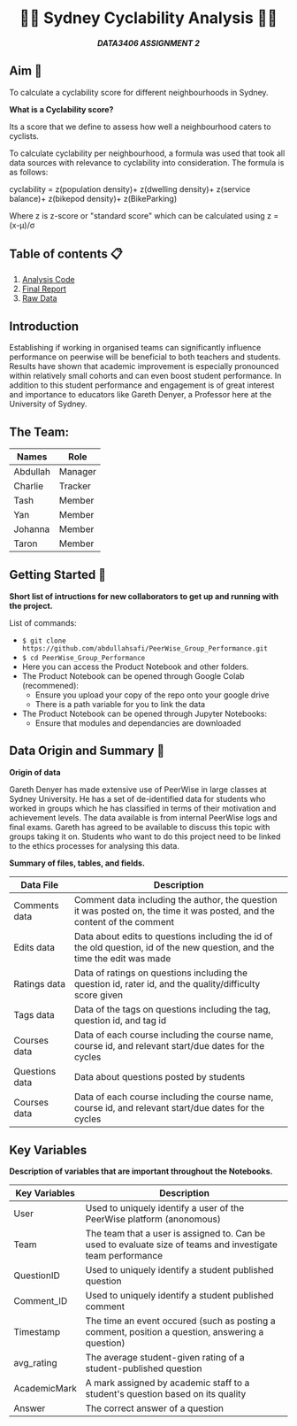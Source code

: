 <p align="center">  
   <h1 align="center">🚴‍♂️ Sydney Cyclability Analysis 🚴‍♂️</h1>
   <h5 align="center">DATA3406 ASSIGNMENT 2</h5>
</p>

Aim :mag_right:
----------------
To calculate a cyclability score for different neighbourhoods in Sydney. 

**What is a Cyclability score?**

Its a score that we define to assess how well a neighbourhood caters to cyclists. 

To calculate cyclability per neighbourhood, a formula was used that took all data sources with relevance to cyclability into consideration. The formula is as follows:

cyclability = z(population density)+ z(dwelling density)+ z(service balance)+ z(bikepod density)+ z(BikeParking)

Where z is z-score or "standard score" which can be calculated using z = (x-μ)/σ

Table of contents :clipboard:
------------------
1. [Analysis Code](data_and_sourcecode/analysis.ipynb)
2. [Final Report](Report.ipynb)
3. [Raw Data](data_and_source_code)

Introduction
-------------
Establishing if working in organised teams can significantly influence performance on peerwise will be beneficial to both teachers and students. Results have shown that academic improvement is especially pronounced within relatively small cohorts and can even boost student performance. In addition to this student performance and engagement is of great interest and importance to educators like Gareth Denyer, a Professor here at the University of Sydney.

The Team:
---------
| Names   | Role    |
|---------|---------|
| Abdullah| Manager |
| Charlie | Tracker |
| Tash    | Member  |
| Yan     | Member  |
| Johanna | Member  |
| Taron   | Member  |


Getting Started :file_folder:
--------------
**Short list of intructions for new collaborators to get up and running with the project.**

List of commands:

- `$ git clone https://github.com/abdullahsafi/PeerWise_Group_Performance.git`
- `$ cd PeerWise_Group_Performance`
- Here you can access the Product Notebook and other folders.
- The Product Notebook can be opened through Google Colab (recommened):
   - Ensure you upload your copy of the repo onto your google drive
   - There is a path variable for you to link the data
- The Product Notebook can be opened through Jupyter Notebooks:
   - Ensure that modules and dependancies are downloaded

Data Origin and Summary :floppy_disk:
------------

**Origin of data**

Gareth Denyer has made extensive use of PeerWise in large classes at Sydney University. He has a set of de-identified data for students who worked in groups which he has classified in terms of their motivation and achievement levels. The data available is from internal PeerWise logs and final exams. Gareth has agreed to be available to discuss this topic with groups taking it on. Students who want to do this project need to be linked to the ethics processes for analysing this data.

**Summary of files, tables, and fields.**

| Data File | Description | 
|--------------|----------------|
|Comments data | Comment data including the author, the question it was posted on, the time it was posted, and the content of the comment |
| Edits data | Data about edits to questions including the id of the old question, id of the new question, and the time the edit was made |
| Ratings data | Data of ratings on questions including the question id, rater id, and the quality/difficulty score given |
| Tags data | Data of the tags on questions including the tag, question id, and tag id |
| Courses data | Data of each course including the course name, course id, and relevant start/due dates for the cycles |
| Questions data | Data about questions posted by students |
| Courses data | Data of each course including the course name, course id, and relevant start/due dates for the cycles |




Key Variables
---------
**Description of variables that are important throughout the Notebooks.**

| Key Variables | Description | 
|--------------|----------------|
| User           | Used to uniquely identify a user of the PeerWise platform (anonomous) |
| Team           | The team that a user is assigned to. Can be used to evaluate size of teams and investigate team performance |
| QuestionID     | Used to uniquely identify a student published question |
| Comment_ID     | Used to uniquely identify a student published comment  |
| Timestamp      | The time an event occured (such as posting a comment, position a question, answering a question) |
| avg_rating     | The average student-given rating of a student-published question          |
| AcademicMark   | A mark assigned by academic staff to a student's question based on its quality |
| Answer         | The correct answer of a question    |
